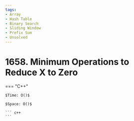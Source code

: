 ```yaml
---
tags:
- Array
- Hash Table
- Binary Search
- Sliding Window
- Prefix Sum
- Unsolved
---
```



# 1658. Minimum Operations to Reduce X to Zero

=== "C++"

    $Time: O()$

    $Space: O()$

    ``` c++
    ```